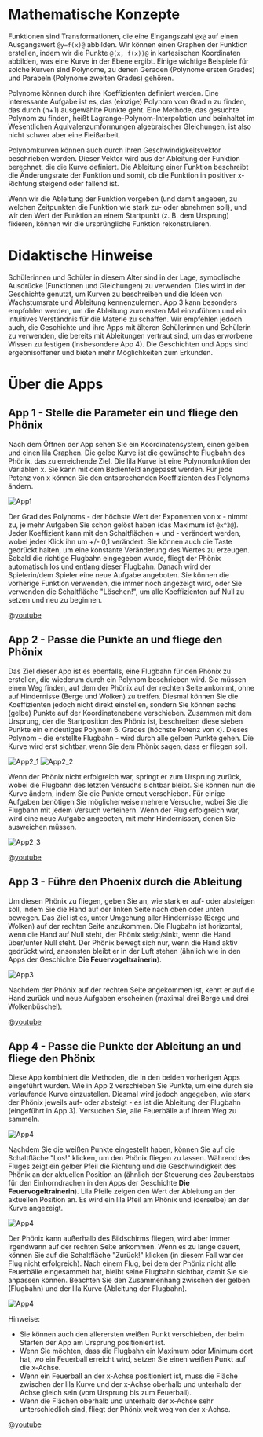 # Mathematische Konzepte
Funktionen sind Transformationen, die eine Eingangszahl `@x@` auf einen Ausgangswert `@y=f(x)@` abbilden. Wir können einen Graphen der Funktion erstellen, indem wir die Punkte `@(x, f(x))@` in kartesischen Koordinaten abbilden, was eine Kurve in der Ebene ergibt. Einige wichtige Beispiele für solche Kurven sind Polynome, zu denen Geraden (Polynome ersten Grades) und Parabeln (Polynome zweiten Grades) gehören.

Polynome können durch ihre Koeffizienten definiert werden. Eine interessante Aufgabe ist es, das (einzige) Polynom vom Grad n zu finden, das durch (n+1) ausgewählte Punkte geht. Eine Methode, das gesuchte Polynom zu finden, heißt Lagrange-Polynom-Interpolation und beinhaltet im Wesentlichen Äquivalenzumformungen algebraischer Gleichungen, ist also nicht schwer aber eine Fleißarbeit.

Polynomkurven können auch durch ihren Geschwindigkeitsvektor beschrieben werden. Dieser Vektor wird aus der Ableitung der Funktion berechnet, die die Kurve definiert. Die Ableitung einer Funktion beschreibt die Änderungsrate der Funktion und somit, ob die Funktion in positiver x-Richtung steigend oder fallend ist.

Wenn wir die Ableitung der Funktion vorgeben (und damit angeben, zu welchen Zeitpunkten die Funktion wie stark zu- oder abnehmen soll), und wir den Wert der Funktion an einem Startpunkt (z. B. dem Ursprung) fixieren, können wir die ursprüngliche Funktion rekonstruieren.


# Didaktische Hinweise
Schülerinnen und Schüler in diesem Alter sind in der Lage, symbolische Ausdrücke (Funktionen und Gleichungen) zu verwenden. Dies wird in der Geschichte genutzt, um Kurven zu beschreiben und die Ideen von Wachstumsrate und Ableitung kennenzulernen. App 3 kann besonders empfohlen werden, um die Ableitung zum ersten Mal einzuführen und ein intuitives Verständnis für die Materie zu schaffen. Wir empfehlen jedoch auch, die Geschichte und ihre Apps mit älteren Schülerinnen und Schülerin zu verwenden, die bereits mit Ableitungen vertraut sind, um das erworbene Wissen zu festigen (insbesondere App 4). Die Geschichten und Apps sind ergebnisoffener und bieten mehr Möglichkeiten zum Erkunden.


# Über die Apps

## App 1 - Stelle die Parameter ein und fliege den Phönix
Nach dem Öffnen der App sehen Sie ein Koordinatensystem, einen gelben und einen lila Graphen. Die gelbe Kurve ist die gewünschte Flugbahn des Phönix, das zu erreichende Ziel. Die lila Kurve ist eine Polynomfunktion der Variablen x. Sie kann mit dem Bedienfeld angepasst werden. Für jede Potenz von x können Sie den entsprechenden Koeffizienten des Polynoms ändern.

![App1](/stories/fire-3/img/_align-center_/app1.png)

Der Grad des Polynoms - der höchste Wert der Exponenten von x - nimmt zu, je mehr Aufgaben Sie schon gelöst haben (das Maximum ist `@x^3@`). Jeder Koeffizient kann mit den Schaltflächen + und - verändert werden, wobei jeder Klick ihn um +/- 0,1 verändert. Sie können auch die Taste gedrückt halten, um eine konstante Veränderung des Wertes zu erzeugen. Sobald die richtige Flugbahn eingegeben wurde, fliegt der Phönix automatisch los und entlang dieser Flugbahn. Danach wird der Spielerin/dem Spieler eine neue Aufgabe angeboten. Sie können die vorherige Funktion verwenden, die immer noch angezeigt wird, oder Sie verwenden die Schaltfläche "Löschen!", um alle Koeffizienten auf Null zu setzen und neu zu beginnen.

@[youtube](Vgkz6XrMVIM?_align-center_)

## App 2 - Passe die Punkte an und fliege den Phönix

Das Ziel dieser App ist es ebenfalls, eine Flugbahn für den Phönix zu erstellen, die wiederum durch ein Polynom beschrieben wird. Sie müssen einen Weg finden, auf dem der Phönix auf der rechten Seite ankommt, ohne auf Hindernisse (Berge und Wolken) zu treffen. Diesmal können Sie die Koeffizienten jedoch nicht direkt einstellen, sondern Sie können sechs (gelbe) Punkte auf der Koordinatenebene verschieben. Zusammen mit dem Ursprung, der die Startposition des Phönix ist, beschreiben diese sieben Punkte ein eindeutiges Polynom 6. Grades (höchste Potenz von x). Dieses Polynom - die erstellte Flugbahn - wird durch alle gelben Punkte gehen. Die Kurve wird erst sichtbar, wenn Sie dem Phönix sagen, dass er fliegen soll.

![App2_1](/stories/fire-3/img/2_1.png)
![App2_2](/stories/fire-3/img/2_2.png)

Wenn der Phönix nicht erfolgreich war, springt er zum Ursprung zurück, wobei die Flugbahn des letzten Versuchs sichtbar bleibt. Sie können nun die Kurve ändern, indem Sie die Punkte erneut verschieben. Für einige Aufgaben benötigen Sie möglicherweise mehrere Versuche, wobei Sie die Flugbahn mit jedem Versuch verfeinern. Wenn der Flug erfolgreich war, wird eine neue Aufgabe angeboten, mit mehr Hindernissen, denen Sie ausweichen müssen.

![App2_3](/stories/fire-3/img/_align-center_/2_3.png)

@[youtube](4tz4YHZZWYY?_align-center_)

## App 3 - Führe den Phoenix durch die Ableitung

Um diesen Phönix zu fliegen, geben Sie an, wie stark er auf- oder absteigen soll, indem Sie die Hand auf der linken Seite nach oben oder unten bewegen. Das Ziel ist es, unter Umgehung aller Hindernisse (Berge und Wolken) auf der rechten Seite anzukommen. Die Flugbahn ist horizontal, wenn die Hand auf Null steht, der Phönix steigt/sinkt, wenn die Hand über/unter Null steht. Der Phönix bewegt sich nur, wenn die Hand aktiv gedrückt wird, ansonsten bleibt er in der Luft stehen (ähnlich wie in den Apps der Geschichte **Die Feuervogeltrainerin**).

![App3](/stories/fire-3/img/_align-center_/3.png)

Nachdem der Phönix auf der rechten Seite angekommen ist, kehrt er auf die Hand zurück und neue Aufgaben erscheinen (maximal drei Berge und drei Wolkenbüschel).

@[youtube](xu9rp0zH3vQ?_align-center_)

## App 4 - Passe die Punkte der Ableitung an und fliege den Phönix

Diese App kombiniert die Methoden, die in den beiden vorherigen Apps eingeführt wurden. Wie in App 2 verschieben Sie Punkte, um eine durch sie verlaufende Kurve einzustellen. Diesmal wird jedoch angegeben, wie stark der Phönix jeweils auf- oder absteigt - es ist die Ableitung der Flugbahn (eingeführt in App 3). Versuchen Sie, alle Feuerbälle auf Ihrem Weg zu sammeln.

![App4](/stories/fire-3/img/_align-center_/4_1.png)

Nachdem Sie die weißen Punkte eingestellt haben, können Sie auf die Schaltfläche "Los!" klicken, um den Phönix fliegen zu lassen. Während des Fluges zeigt ein gelber Pfeil die Richtung und die Geschwindigkeit des Phönix an der aktuellen Position an (ähnlich der Steuerung des Zauberstabs für den Einhorndrachen in den Apps der Geschichte **Die Feuervogeltrainerin**). Lila Pfeile zeigen den Wert der Ableitung an der aktuellen Position an. Es wird ein lila Pfeil am Phönix und (derselbe) an der Kurve angezeigt. 

![App4](/stories/fire-3/img/_align-center_/4_2.png)

Der Phönix kann außerhalb des Bildschirms fliegen, wird aber immer irgendwann auf der rechten Seite ankommen. Wenn es zu lange dauert, können Sie auf die Schaltfläche "Zurück!" klicken (in diesem Fall war der Flug nicht erfolgreich). Nach einem Flug, bei dem der Phönix nicht alle Feuerbälle eingesammelt hat, bleibt seine Flugbahn sichtbar, damit Sie sie anpassen können. Beachten Sie den Zusammenhang zwischen der gelben (Flugbahn) und der lila Kurve (Ableitung der Flugbahn).

![App4](/stories/fire-3/img/_align-center_/4_3.png)

Hinweise:
* Sie können auch den allerersten weißen Punkt verschieben, der beim Starten der App am Ursprung positioniert ist.
* Wenn Sie möchten, dass die Flugbahn ein Maximum oder Minimum dort hat, wo ein Feuerball erreicht wird, setzen Sie einen weißen Punkt auf die x-Achse.
* Wenn ein Feuerball an der x-Achse positioniert ist, muss die Fläche zwischen der lila Kurve und der x-Achse oberhalb und unterhalb der Achse gleich sein (vom Ursprung bis zum Feuerball). 
* Wenn die Flächen oberhalb und unterhalb der x-Achse sehr unterschiedlich sind, fliegt der Phönix weit weg von der x-Achse.

@[youtube](-z5_LG3fgTY?_align-center_)


